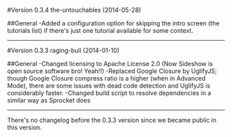 #Version 0.3.4 the-untouchables (2014-05-28)

##General
-Added a configuration option for skipping the intro screen (the tutorials list) if there's just one tutorial available for some context.

------------------------------------------------------------

#Version 0.3.3 raging-bull (2014-01-10)

##General
-Changed licensing to Apache License 2.0 (Now Sideshow is open source software bro! Yeah!!)
-Replaced Google Closure by UglifyJS; though Google Closure compress ratio is a higher (when in Advanced Mode), there are some issues with dead code detection and UglifyJS is considerably faster.
-Changed build script to resolve dependencies in a similar way as Sprocket does

------------------------------------------------------------
There's no changelog before the 0.3.3 version since we became public in this version.